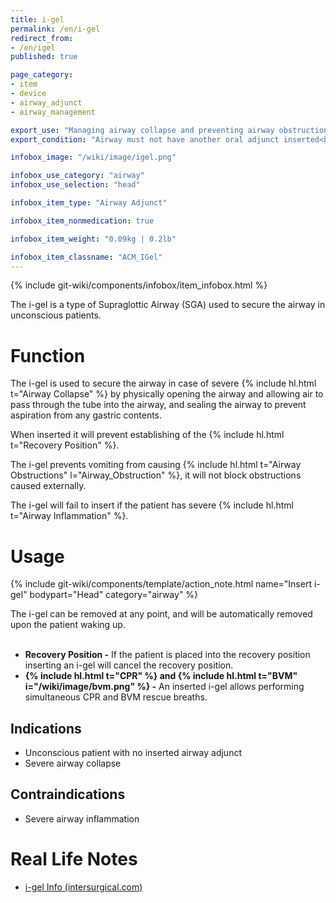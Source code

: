 ```yaml
---
title: i-gel
permalink: /en/i-gel
redirect_from:
- /en/igel
published: true

page_category:
- item
- device
- airway_adjunct
- airway_management

export_use: "Managing airway collapse and preventing airway obstructions from vomiting"
export_condition: "Airway must not have another oral adjunct inserted<br>Airway must be clear of obstructions"

infobox_image: "/wiki/image/igel.png"

infobox_use_category: "airway"
infobox_use_selection: "head"

infobox_item_type: "Airway Adjunct"

infobox_item_nonmedication: true

infobox_item_weight: "0.09kg | 0.2lb"

infobox_item_classname: "ACM_IGel"
---
```


{% include git-wiki/components/infobox/item_infobox.html %}

The i-gel is a type of Supraglottic Airway (SGA) used to secure the airway in unconscious patients.

# Function
The i-gel is used to secure the airway in case of severe {% include hl.html t="Airway Collapse" %} by physically opening the airway and allowing air to pass through the tube into the airway, and sealing the airway to prevent aspiration from any gastric contents.

When inserted it will prevent establishing of the {% include hl.html t="Recovery Position" %}.

The i-gel prevents vomiting from causing {% include hl.html t="Airway Obstructions" l="Airway_Obstruction" %}, it will not block obstructions caused externally.
 
The i-gel will fail to insert if the patient has severe {% include hl.html t="Airway Inflammation" %}.

# Usage
{% include git-wiki/components/template/action_note.html name="Insert i-gel" bodypart="Head" category="airway" %}

The i-gel can be removed at any point, and will be automatically removed upon the patient waking up.
<br><br>
- **Recovery Position -** If the patient is placed into the recovery position inserting an i-gel will cancel the recovery position.
- **{% include hl.html t="CPR" %} and {% include hl.html t="BVM" i="/wiki/image/bvm.png" %} -** An inserted i-gel allows performing simultaneous CPR and BVM rescue breaths.

## Indications
- Unconscious patient with no inserted airway adjunct
- Severe airway collapse

## Contraindications
- Severe airway inflammation

# Real Life Notes
- [i-gel Info (intersurgical.com)](https://www.intersurgical.com/info/igel-emergency-medicine)